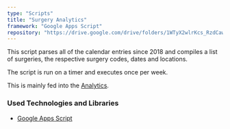 ```yaml
---
type: "Scripts"
title: "Surgery Analytics"
framework: "Google Apps Script"
repository: "https://drive.google.com/drive/folders/1WTyX2wlrKcs_RzdCawYHkrNCHmmpS93B"
---
```


This script parses all of the calendar entries since 2018 and compiles a list of surgeries, the respective surgery codes, dates and locations.

The script is run on a timer and executes once per week.

This is mainly fed into the [Analytics](/projects/analytics).

### Used Technologies and Libraries

- [Google Apps Script](https://developers.google.com/apps-script)
